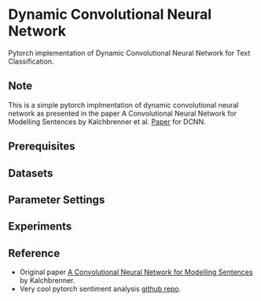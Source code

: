 # Dynamic Convolutional Neural Network
Pytorch implementation of Dynamic Convolutional Neural Network for Text Classification.

## Note
This is a simple pytorch implmentation of dynamic convolutional neural network as presented in the paper 
A Convolutional Neural Network for Modelling Sentences by Kalchbrenner et al. [Paper](https://arxiv.org/abs/1404.2188v1) for
DCNN.

## Prerequisites

## Datasets

## Parameter Settings

## Experiments

## Reference
- Original paper [A Convolutional Neural Network for Modelling Sentences](https://arxiv.org/abs/1404.2188v1) 
  by Kalchbrenner. <br>
- Very cool pytorch sentiment analysis [github repo](https://github.com/bentrevett/pytorch-sentiment-analysis).
